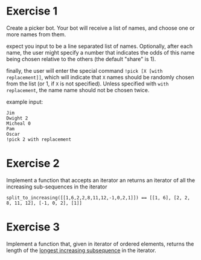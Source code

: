 # Exercise 1

Create a picker bot. Your bot will receive a list of names, and choose one or more names from them.

expect you input to be a line separated list of names. Optionally, after each name, the user might specify a number that indicates the odds of this name being chosen relative to the others (the default "share" is 1).

finally, the user will enter the special command `!pick [X [with replacement]]`, which will indicate that `X` names should be randomly chosen from the list (or 1, if `X` is not specified). Unless specified with `with replacement`, the name name should not be chosen twice.

example input:
```
Jim
Dwight 2
Micheal 0
Pam
Oscar
!pick 2 with replacement
```

# Exercise 2

Implement a function that accepts an iterator an returns an iterator of all the increasing sub-sequences in the iterator
```
split_to_increasing([[1,6,2,2,8,11,12,-1,0,2,1]]) == [[1, 6], [2, 2, 8, 11, 12], [-1, 0, 2], [1]]
```

# Exercise 3

Implement a function that, given in iterator of ordered elements, returns the length of the [longest increasing subsequence](https://en.wikipedia.org/wiki/Longest_increasing_subsequence) in the iterator.
